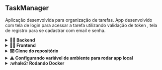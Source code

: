 ## TaskManager

Aplicação desenvolvida para organização de tarefas. App desenvolvido com tela de login para acessar a tarefa utilizando validação de token , tela de registro para se cadastrar com email e senha.

<details>
  <summary>
    <strong> 👩‍💻 Backend </strong>
  </summary><br>

  - Construição de uma _API Node Express_ utilizando o _Typescript_

  - Aplicação de arquitetura _MSC_ (Camada de Controller e Service)

  - Utilização do bando de dados **Postgres** com ORM **Prisma**

  - Criação de endpoints no padrão _REST_

  - Validação dos dados com token utilizando _JWT_

  > Documentação: `Backend:` [Clique aqui](https://github.com/Adriana-coderstar/taskManager/blob/main/backend/README.md)

</details>

<details>
  <summary>
    <strong> 👩‍💻 Frontend </strong>
  </summary><br>

  - Aplicação desenvolvida utilizando _React_ 

  - Requisição api com a biblioteca _Axios_ 

  - Estilização usando a lib _Styled-Components_
  
  Dcoumentação:`Frontend:` [Clique aqui](https://github.com/Adriana-coderstar/taskManager/blob/main/frontend/README.md)

</details>

<details>
  <summary>
    <strong> ⌨️ Clone do repositório </strong>
  </summary><br>
  
  1. Clone o repositório
    - `git clone git@github.com:Adriana-coderstar/taskManager.git`

  2. Instale as dependências backend
    - `cd backend`
    - `npm install`

    - Configurar o Prisma:
    - `npx prisma generate` 
    - `npx prisma migrate dev` 

    - Rodar aplicação:
    - `npm run dev`
    
  3. Instale as dependências frontend
    - `cd frontend`
    - `npm install`
    
 </details>

 <details>
  <summary>
    <strong> ⚠ Configurando variável de ambiente para rodar app local </strong>
  </summary><br>
  
 - Modificar o arquivo `env.example` para `.env`
 
 - Alterar DATABASE_URL="postgres://`USER:PASSWORD`@`HOST`:`PORT`/`NAME_DATABASE`"
 </details>
 

  <details>
  <summary>
    <strong> :whale2: Rodando Docker </strong>
  </summary><br>
  
 - No terminal utilizar o comando `docker-compose up -d`
  </details>

